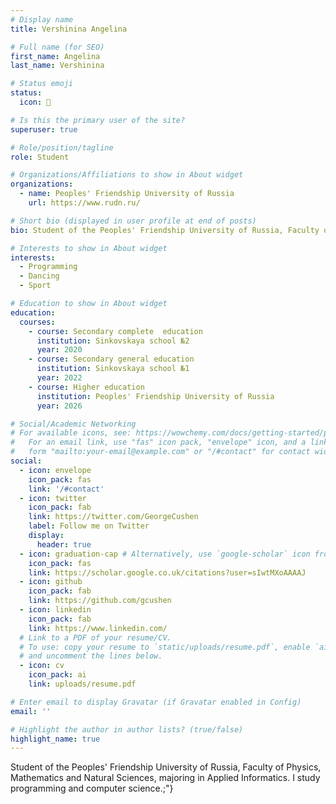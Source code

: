 ```yaml
---
# Display name
title: Vershinina Angelina

# Full name (for SEO)
first_name: Angelina
last_name: Vershinina

# Status emoji
status:
  icon: 💛

# Is this the primary user of the site?
superuser: true

# Role/position/tagline
role: Student

# Organizations/Affiliations to show in About widget
organizations:
  - name: Peoples' Friendship University of Russia
    url: https://www.rudn.ru/

# Short bio (displayed in user profile at end of posts)
bio: Student of the Peoples' Friendship University of Russia, Faculty of Physics, Mathematics and Natural Sciences. I study programming and computer science.

# Interests to show in About widget
interests:
  - Programming
  - Dancing
  - Sport

# Education to show in About widget
education:
  courses:
    - course: Secondary complete  education
      institution: Sinkovskaya school №2
      year: 2020
    - course: Secondary general education
      institution: Sinkovskaya school №1
      year: 2022
    - course: Higher education
      institution: Peoples' Friendship University of Russia
      year: 2026

# Social/Academic Networking
# For available icons, see: https://wowchemy.com/docs/getting-started/page-builder/#icons
#   For an email link, use "fas" icon pack, "envelope" icon, and a link in the
#   form "mailto:your-email@example.com" or "/#contact" for contact widget.
social:
  - icon: envelope
    icon_pack: fas
    link: '/#contact'
  - icon: twitter
    icon_pack: fab
    link: https://twitter.com/GeorgeCushen
    label: Follow me on Twitter
    display:
      header: true
  - icon: graduation-cap # Alternatively, use `google-scholar` icon from `ai` icon pack
    icon_pack: fas
    link: https://scholar.google.co.uk/citations?user=sIwtMXoAAAAJ
  - icon: github
    icon_pack: fab
    link: https://github.com/gcushen
  - icon: linkedin
    icon_pack: fab
    link: https://www.linkedin.com/
  # Link to a PDF of your resume/CV.
  # To use: copy your resume to `static/uploads/resume.pdf`, enable `ai` icons in `params.yaml`,
  # and uncomment the lines below.
  - icon: cv
    icon_pack: ai
    link: uploads/resume.pdf

# Enter email to display Gravatar (if Gravatar enabled in Config)
email: ''

# Highlight the author in author lists? (true/false)
highlight_name: true
---
```


Student of the Peoples' Friendship University of Russia, Faculty of Physics, Mathematics and Natural Sciences, majoring in Applied Informatics. I study programming and computer science.;"}
